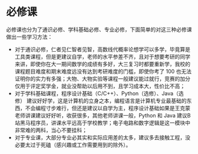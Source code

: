 # 必修课

必修课也分为了通识必修、学科基础必修、专业必修，下面简单的对这三种必修课做出一些学习方法：

- 对于通识必修，仁者见仁智者见智，高数线代概率论想学可以多学，毕竟算是工具类课程，但是更建议自学，老师的水平参差不齐，且对于想要考研的同学来讲，即使你在大一期间数学的成绩有多好，大三复习时都要重新学，我校的课程题目难度和期末难度远没有达到考研难度的门槛，即使你考了 100 也无法证明你的实力有多强；大物、大物实验等课程一般建议能过就行，竞赛的加分仅用于评定奖学金，就业没帮助以后用不到，且学习成本大，性价比不高；
- 对于学科基础课程，程序设计基础（C/C++）、Python（选修）、Java（选修） 建议好好学，这是计算机的立身之本，编程语言是计算机专业最基础的东西，不会编程寸步难行，但还是建议以自学为主，程序设计基础如果是王克蒙老师讲课建议好好听，收获很多，其他老师讲课一般，Python 和 Java 建议B站黑马程序员，讲课水平远高于学校教学；电子电路和数字逻辑是这一模块中非常难的两科，当心不要挂科；
- 对于专业课，大部分专业必其实和实际应用差的太多，建议多去接触工程，没必要太过于死磕（感兴趣或工作需要用到的除外）。
